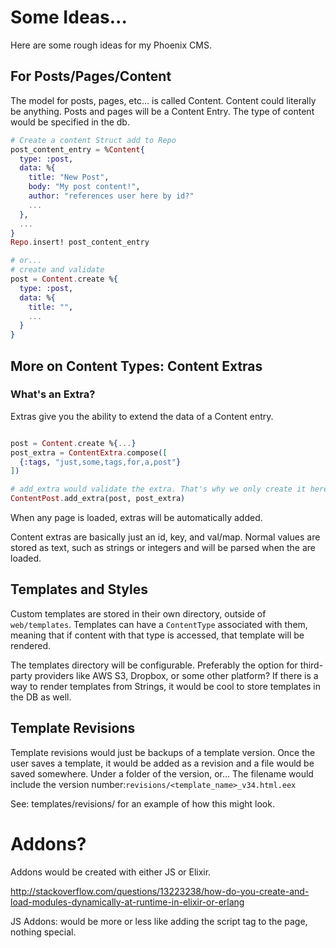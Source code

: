 # Some Ideas...

Here are some rough ideas for my Phoenix CMS.

## For Posts/Pages/Content

The model for posts, pages, etc... is called Content. Content could literally be anything. Posts and pages will be a Content Entry. The type of content would be specified in the db.

```elixir
# Create a content Struct add to Repo
post_content_entry = %Content{
  type: :post,
  data: %{
    title: "New Post",
    body: "My post content!",
    author: "references user here by id?"
    ...
  },
  ...
}
Repo.insert! post_content_entry

# or...
# create and validate
post = Content.create %{
  type: :post,
  data: %{
    title: "",
    ...
  }
}
```

## More on Content Types: Content Extras
### What's an Extra?
Extras give you the ability to extend the data of a Content entry.

```elixir

post = Content.create %{...}
post_extra = ContentExtra.compose([
  {:tags, "just,some,tags,for,a,post"}
])

# add_extra would validate the extra. That's why we only create it here.
ContentPost.add_extra(post, post_extra)
```

When any page is loaded, extras will be automatically added.

Content extras are basically just an id, key, and val/map. Normal values are stored as text, such as strings or integers and will be parsed when the are loaded.

## Templates and Styles
Custom templates are stored in their own directory, outside of `web/templates`. Templates can have a `ContentType` associated with them, meaning that if content with that type is accessed, that template will be rendered.

The templates directory will be configurable. Preferably the option for third-party providers like AWS S3, Dropbox, or some other platform? If there is a way to render templates from Strings, it would be cool to store templates in the DB as well.

## Template Revisions

Template revisions would just be backups of a template version. Once the user saves a template, it would be added as a revision and a file would be saved somewhere. Under a folder of the version, or... The filename would include the version number:`revisions/<template_name>_v34.html.eex`

See: templates/revisions/ for an example of how this might look.

# Addons?

Addons would be created with either JS or Elixir.

http://stackoverflow.com/questions/13223238/how-do-you-create-and-load-modules-dynamically-at-runtime-in-elixir-or-erlang



JS Addons: would be more or less like adding the script tag to the page, nothing special.
